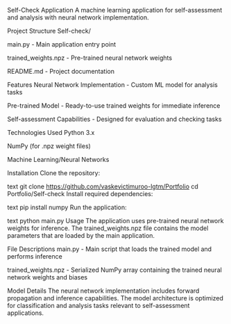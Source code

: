 Self-Check Application
A machine learning application for self-assessment and analysis with neural network implementation.

Project Structure
Self-check/

main.py - Main application entry point

trained_weights.npz - Pre-trained neural network weights

README.md - Project documentation

Features
Neural Network Implementation - Custom ML model for analysis tasks

Pre-trained Model - Ready-to-use trained weights for immediate inference

Self-assessment Capabilities - Designed for evaluation and checking tasks

Technologies Used
Python 3.x

NumPy (for .npz weight files)

Machine Learning/Neural Networks

Installation
Clone the repository:

text
git clone https://github.com/vaskevictimuroo-lgtm/Portfolio
cd Portfolio/Self-check
Install required dependencies:

text
pip install numpy
Run the application:

text
python main.py
Usage
The application uses pre-trained neural network weights for inference. The trained_weights.npz file contains the model parameters that are loaded by the main application.

File Descriptions
main.py - Main script that loads the trained model and performs inference

trained_weights.npz - Serialized NumPy array containing the trained neural network weights and biases

Model Details
The neural network implementation includes forward propagation and inference capabilities. The model architecture is optimized for classification and analysis tasks relevant to self-assessment applications.
